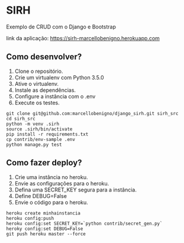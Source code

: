 # SIRH

Exemplo de CRUD com o Django e Bootstrap

link da aplicação: https://sirh-marcellobenigno.herokuapp.com

## Como desenvolver?

1. Clone o repositório.
2. Crie um virtualenv com Python 3.5.0
3. Ative o virtualenv.
4. Instale as dependências.
5. Configure a instância com o .env
6. Execute os testes.

```console
git clone git@github.com:marcellobenigno/django_sirh.git sirh_src
cd sirh_src
python -m venv .sirh
source .sirh/bin/activate
pip install -r requirements.txt
cp contrib/env-sample .env
python manage.py test
```

## Como fazer deploy?

1. Crie uma instância no heroku.
2. Envie as configurações para o heroku.
3. Defina uma SECRET_KEY segura para a instância.
4. Define DEBUG=False
5. Envie o código para o heroku.

```console
heroku create minhainstancia
heroku config:push
heroku config:set SECRET_KEY=`python contrib/secret_gen.py`
heroky config:set DEBUG=False
git push heroku master --force
```